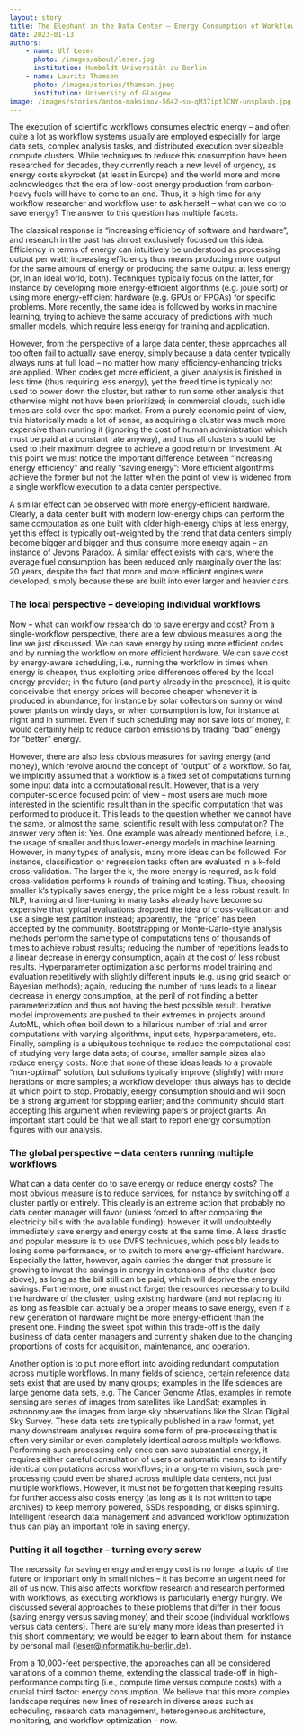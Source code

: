 ```yaml
---
layout: story
title: The Elephant in the Data Center – Energy Consumption of Workflow Executions
date: 2023-01-13
authors:
    - name: Ulf Leser
      photo: /images/about/leser.jpg
      institution: Humboldt-Universität zu Berlin
    - name: Lauritz Thamsen
      photo: /images/stories/thamsen.jpeg
      institution: University of Glasgow
image: /images/stories/anton-maksimov-5642-su-qM37iptlCNY-unsplash.jpg
---
```


The execution of scientific workflows consumes electric energy – and often quite a lot as workflow systems usually are employed especially for large data sets, complex analysis tasks, and distributed execution over sizeable compute clusters. While techniques to reduce this consumption have been researched for decades, they currently reach a new level of urgency, as energy costs skyrocket (at least in Europe) and the world more and more acknowledges that the era of low-cost energy production from carbon-heavy fuels will have to come to an end. Thus, it is high time for any workflow researcher and workflow user to ask herself – what can we do to save energy? The answer to this question has multiple facets. 

The classical response is “increasing efficiency of software and hardware”, and research in the past has almost exclusively focused on this idea. Efficiency in terms of energy can intuitively be understood as processing output per watt; increasing efficiency thus means producing more output for the same amount of energy or producing the same output at less energy (or, in an ideal world, both). Techniques typically focus on the latter, for instance by developing more energy-efficient algorithms (e.g. joule sort) or using more energy-efficient hardware (e.g. GPUs or FPGAs) for specific problems. More recently, the same idea is followed by works in machine learning, trying to achieve the same accuracy of predictions with much smaller models, which require less energy for training and application. 

However, from the perspective of a large data center, these approaches all too often fail to actually save energy, simply because a data center typically always runs at full load – no matter how many efficiency-enhancing tricks are applied. When codes get more efficient, a given analysis is finished in less time (thus requiring less energy), yet the freed time is typically not used to power down the cluster, but rather to run some other analysis that otherwise might not have been prioritized; in commercial clouds, such idle times are sold over the spot market. From a purely economic point of view, this historically made a lot of sense, as acquiring a cluster was much more expensive than running it (ignoring the cost of human administration which must be paid at a constant rate anyway), and thus all clusters should be used to their maximum degree to achieve a good return on investment. At this point we must notice the important difference between “increasing energy efficiency” and really “saving energy”: More efficient algorithms achieve the former but not the latter when the point of view is widened from a single workflow execution to a data center perspective. 

A similar effect can be observed with more energy-efficient hardware. Clearly, a data center built with modern low-energy chips can perform the same computation as one built with older high-energy chips at less energy, yet this effect is typically out-weighted by the trend that data centers simply become bigger and bigger and thus consume more energy again – an instance of Jevons Paradox. A similar effect exists with cars, where the average fuel consumption has been reduced only marginally over the last 20 years, despite the fact that more and more efficient engines were developed, simply because these are built into ever larger and heavier cars. 

### The local perspective – developing individual workflows

Now – what can workflow research do to save energy and cost? From a single-workflow perspective, there are a few obvious measures along the line we just discussed. We can save energy by using more efficient codes and by running the workflow on more efficient hardware. We can save cost by energy-aware scheduling, i.e., running the workflow in times when energy is cheaper, thus exploiting price differences offered by the local energy provider; in the future (and partly already in the presence), it is quite conceivable that energy prices will become cheaper whenever it is produced in abundance, for instance by solar collectors on sunny or wind power plants on windy days, or when consumption is low, for instance at night and in summer. Even if such scheduling may not save lots of money, it would certainly help to reduce carbon emissions by trading “bad” energy for “better” energy.

However, there are also less obvious measures for saving energy (and money), which revolve around the concept of “output” of a workflow. So far, we implicitly assumed that a workflow is a fixed set of computations turning some input data into a computational result. However, that is a very computer-science focused point of view – most users are much more interested in the scientific result than in the specific computation that was performed to produce it. This leads to the question whether we cannot have the same, or almost the same, scientific result with less computation? The answer very often is: Yes. One example was already mentioned before, i.e., the usage of smaller and thus lower-energy models in machine learning. However, in many types of analysis, many more ideas can be followed. For instance, classification or regression tasks often are evaluated in a k-fold cross-validation. The larger the k, the more energy is required, as k-fold cross-validation performs k rounds of training and testing. Thus, choosing smaller k’s typically saves energy; the price might be a less robust result. In NLP, training and fine-tuning in many tasks already have become so expensive that typical evaluations dropped the idea of cross-validation and use a single test partition instead; apparently, the “price” has been accepted by the community. Bootstrapping or Monte-Carlo-style analysis methods perform the same type of computations tens of thousands of times to achieve robust results; reducing the number of repetitions leads to a linear decrease in energy consumption, again at the cost of less robust results. Hyperparameter optimization also performs model training and evaluation repetitively with slightly different inputs (e.g. using grid search or Bayesian methods); again, reducing the number of runs leads to a linear decrease in energy consumption, at the peril of not finding a better parameterization and thus not having the best possible result. Iterative model improvements are pushed to their extremes in projects around AutoML, which often boil down to a hilarious number of trial and error computations with varying algorithms, input sets, hyperparameters, etc. Finally, sampling is a ubiquitous technique to reduce the computational cost of studying very large data sets; of course, smaller sample sizes also reduce energy costs. Note that none of these ideas leads to a provable “non-optimal” solution, but solutions typically improve (slightly) with more iterations or more samples; a workflow developer thus always has to decide at which point to stop. Probably, energy consumption should and will soon be a strong argument for stopping earlier; and the community should start accepting this argument when reviewing papers or project grants. An important start could be that we all start to report energy consumption figures with our analysis.

### The global perspective – data centers running multiple workflows

What can a data center do to save energy or reduce energy costs? The most obvious measure is to reduce services, for instance by switching off a cluster partly or entirely. This clearly is an extreme action that probably no data center manager will favor (unless forced to after comparing the electricity bills with the available funding); however, it will undoubtedly immediately save energy and energy costs at the same time. A less drastic and popular measure is to use DVFS techniques, which possibly leads to losing some performance, or to switch to more energy-efficient hardware. Especially the latter, however, again carries the danger that pressure is growing to invest the savings in energy in extensions of the cluster (see above), as long as the bill still can be paid, which will deprive the energy savings. Furthermore, one must not forget the resources necessary to build the hardware of the cluster; using existing hardware (and not replacing it) as long as feasible can actually be a proper means to save energy, even if a new generation of hardware might be more energy-efficient than the present one. Finding the sweet spot within this trade-off is the daily business of data center managers and currently shaken due to the changing proportions of costs for acquisition, maintenance, and operation. 

Another option is to put more effort into avoiding redundant computation across multiple workflows. In many fields of science, certain reference data sets exist that are used by many groups; examples in the life sciences are large genome data sets, e.g. The Cancer Genome Atlas, examples in remote sensing are series of images from satellites like LandSat; examples in astronomy are the images from large sky observations like the Sloan Digital Sky Survey. These data sets are typically published in a raw format, yet many downstream analyses require some form of pre-processing that is often very similar or even completely identical across multiple workflows. Performing such processing only once can save substantial energy, it requires either careful consultation of users or automatic means to identify identical computations across workflows; in a long-term vision, such pre-processing could even be shared across multiple data centers, not just multiple workflows. However, it must not be forgotten that keeping results for further access also costs energy (as long as it is not written to tape archives) to keep memory powered, SSDs responding, or disks spinning. Intelligent research data management and advanced workflow optimization thus can play an important role in saving energy. 

### Putting it all together – turning every screw

The necessity for saving energy and energy cost is no longer a topic of the future or important only in small niches – it has become an urgent need for all of us now. This also affects workflow research and research performed with workflows, as executing workflows is particularly energy hungry. We discussed several approaches to these problems that differ in their focus (saving energy versus saving money) and their scope (individual workflows versus data centers). There are surely many more ideas than presented in this short commentary; we would be eager to learn about them, for instance by personal mail ([leser@informatik.hu-berlin.de](mailto:leser@informatik.hu-berlin.de)). 

From a 10,000-feet perspective, the approaches can all be considered variations of a common theme, extending the classical trade-off in high-performance computing (i.e., compute time versus compute costs) with a crucial third factor: energy consumption. We believe that this more complex landscape requires new lines of research in diverse areas such as scheduling, research data management, heterogeneous architecture, monitoring, and workflow optimization – now.
